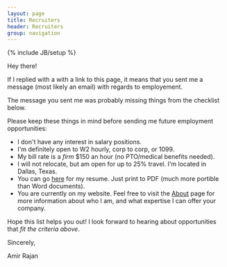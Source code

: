 ```yaml
---
layout: page
title: Recruiters
header: Recruiters
group: navigation
---
```

{% include JB/setup %}

Hey there!

If I replied with a with a link to this page, it means that you sent me a message (most likely an email) with regards to employement.

The message you sent me was probably missing things from the checklist below.

Please keep these things in mind before sending me future employment opportunities:

- I don't have any interest in salary positions.
- I'm definitely open to W2 hourly, corp to corp, or 1099.
- My bill rate is a _firm_ $150 an hour (no PTO/medical benefits needed).
- I will not relocate, but am open for up to 25% travel. I'm located in Dallas, Texas.
- You can go [here](http://careers.stackoverflow.com/amirrajan) for my resume. Just print to PDF (much more portible than Word documents).
- You are currently on my website. Feel free to visit the [About](/about) page for more information about who I am, and what expertise I can offer your company.

Hope this list helps you out! I look forward to hearing about opportunities that _fit the criteria above_.

Sincerely,

Amir Rajan
